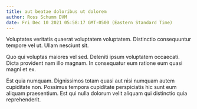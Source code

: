 ```yaml
---
title: aut beatae doloribus ut dolorem
author: Ross Schumm DVM
date: Fri Dec 10 2021 05:58:17 GMT-0500 (Eastern Standard Time)
---
```

Voluptates veritatis quaerat voluptatem voluptatem. Distinctio consequuntur tempore vel ut. Ullam nesciunt sit.

 Quo qui voluptas maiores vel sed. Deleniti ipsum voluptatem occaecati. Dicta provident nam illo magnam. In consequatur eum ratione eum quasi magni et ex.

 Est quia numquam. Dignissimos totam quasi aut nisi numquam autem cupiditate non. Possimus tempora cupiditate perspiciatis hic sunt eum aliquam praesentium. Est qui nulla dolorum velit aliquam qui distinctio quia reprehenderit.